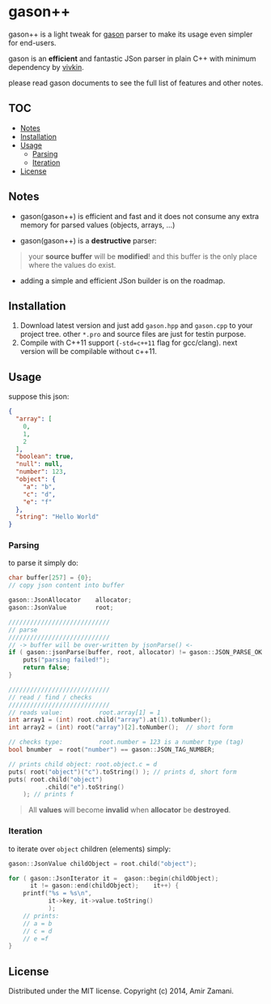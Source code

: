 # gason++

gason++ is a light tweak for [gason](https://github.com/vivkin/gason) parser to make its usage even simpler for end-users.

gason is an **efficient** and fantastic JSon parser in plain C++ with minimum dependency by [vivkin](https://github.com/vivkin).

please read gason documents to see the full list of features and other notes.

## TOC
- [Notes](#Notes)
- [Installation](#installation)
- [Usage](#usage)
    - [Parsing](#parsing)
    - [Iteration](#iteration)
- [License](#license)

## Notes
* gason(gason++) is efficient and fast and it does not consume any extra memory for parsed values (objects, arrays, ...)

* gason(gason++) is a **destructive** parser:
> your **source buffer** will be **modified**! and this buffer is the only place where the values do exist.

* adding a simple and efficient JSon builder is on the roadmap.


## Installation
1. Download latest version and just add `gason.hpp` and `gason.cpp` to your project tree. other `*.pro` and source files are just for testin purpose.
2. Compile with C++11 support (`-std=c++11` flag for gcc/clang). next version will be compilable without c++11.


## Usage
suppose this json:
```json
{
  "array": [
    0,
    1,
    2
  ],
  "boolean": true,
  "null": null,
  "number": 123,
  "object": {
    "a": "b",
    "c": "d",
    "e": "f"
  },
  "string": "Hello World"
}
```

### Parsing
to parse it simply do:
```cpp
char buffer[257] = {0};
// copy json content into buffer

gason::JsonAllocator    allocator;
gason::JsonValue        root;

////////////////////////////
// parse
////////////////////////////
// -> buffer will be over-written by jsonParse() <-
if ( gason::jsonParse(buffer, root, allocator) != gason::JSON_PARSE_OK ) {
    puts("parsing failed!");
    return false;
}

////////////////////////////
// read / find / checks
////////////////////////////
// reads value:          root.array[1] = 1
int array1 = (int) root.child("array").at(1).toNumber();
int array2 = (int) root("array")[2].toNumber();  // short form

// checks type:          root.number = 123 is a number type (tag)
bool bnumber  = root("number") == gason::JSON_TAG_NUMBER;

// prints child object: root.object.c = d
puts( root("object")("c").toString() ); // prints d, short form
puts( root.child("object")
          .child("e").toString()
    ); // prints f
```
> All **values** will become **invalid** when **allocator** be **destroyed**.

### Iteration
to iterate over `object` children (elements) simply:
```cpp
gason::JsonValue childObject = root.child("object");

for ( gason::JsonIterator it =  gason::begin(childObject);
      it != gason::end(childObject);    it++) {
    printf("%s = %s\n",
           it->key, it->value.toString()
           );
    // prints:
    // a = b
    // c = d
    // e =f
}
```


## License
Distributed under the MIT license. Copyright (c) 2014, Amir Zamani.
